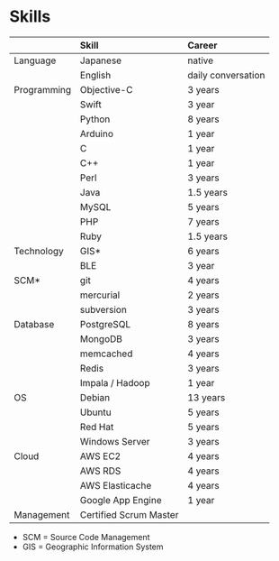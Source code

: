 # Skills

|             | Skill       | Career  |
|:------------|:------------|:--------|
| Language    | Japanese    | native  |
|             | English     | daily conversation |
| Programming | Objective-C | 3 years |
|             | Swift       | 3 year  |
|             | Python      | 8 years |
|             | Arduino     | 1 year  |
|             | C           | 1 year  |
|             | C++         | 1 year  |
|             | Perl        | 3 years |
|             | Java        | 1.5 years |
|             | MySQL       | 5 years |
|             | PHP         | 7 years |
|             | Ruby        | 1.5 years |
| Technology  | GIS*        | 6 years |
|             | BLE         | 3 year  |
| SCM*        | git         | 4 years |
|             | mercurial   | 2 years |
|             | subversion  | 3 years |
| Database    | PostgreSQL  | 8 years |
|             | MongoDB     | 3 years |
|             | memcached   | 4 years | 
|             | Redis       | 3 years |
|             | Impala / Hadoop | 1 year|
| OS          | Debian      | 13 years |
|             | Ubuntu      | 5 years |
|             | Red Hat     | 5 years |
|             | Windows Server | 3 years |
| Cloud       | AWS EC2     | 4 years |
|             | AWS RDS     | 4 years |
|             | AWS Elasticache | 4 years |
|             | Google App Engine | 1 year |
| Management  | Certified Scrum Master | |

- SCM = Source Code Management
- GIS = Geographic Information System
